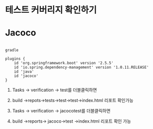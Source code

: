 # 테스트 커버리지 확인하기

# Jacoco

```

gradle

plugins {
    id 'org.springframework.boot' version '2.5.5'
    id 'io.spring.dependency-management' version '1.0.11.RELEASE'
    id 'java'
    id 'jacoco'
}

```

1. Tasks -> verification -> test를 더블클릭하면

2. build ->repots->tests->test->test->index.html 리포트 확인가능

3. Tasks -> verification -> jacocotest를 더블클릭하면 

4. build ->reports-> jacoco->test ->index.html 리포트 확인 가능
